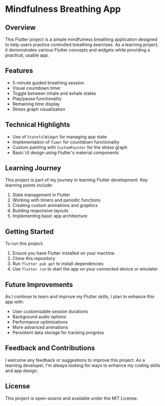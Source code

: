 # Mindfulness Breathing App

## Overview

This Flutter project is a simple mindfulness breathing application designed to help users practice controlled breathing exercises. As a learning project, it demonstrates various Flutter concepts and widgets while providing a practical, usable app.

## Features

- 5-minute guided breathing session
- Visual countdown timer
- Toggle between inhale and exhale states
- Play/pause functionality
- Remaining time display
- Stress graph visualization

## Technical Highlights

- Use of `StatefulWidget` for managing app state
- Implementation of `Timer` for countdown functionality
- Custom painting with `CustomPainter` for the stress graph
- Basic UI design using Flutter's material components

## Learning Journey

This project is part of my journey in learning Flutter development. Key learning points include:

1. State management in Flutter
2. Working with timers and periodic functions
3. Creating custom animations and graphics
4. Building responsive layouts
5. Implementing basic app architecture

## Getting Started

To run this project:

1. Ensure you have Flutter installed on your machine
2. Clone this repository
3. Run `flutter pub get` to install dependencies
4. Use `flutter run` to start the app on your connected device or emulator

## Future Improvements

As I continue to learn and improve my Flutter skills, I plan to enhance this app with:

- User customizable session durations
- Background audio options
- Performance optimizations
- More advanced animations
- Persistent data storage for tracking progress

## Feedback and Contributions

I welcome any feedback or suggestions to improve this project. As a learning developer, I'm always looking for ways to enhance my coding skills and app design.

## License

This project is open-source and available under the MIT License.
